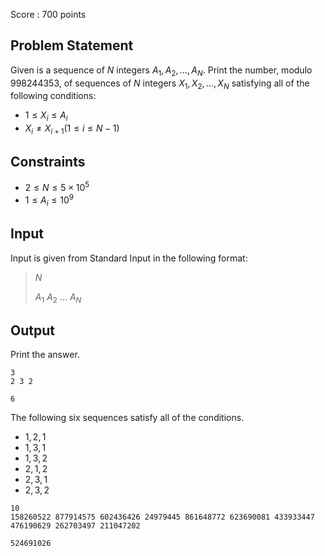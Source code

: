 Score : $700$ points

## Problem Statement

Given is a sequence of $N$ integers $A_1,A_2,\ldots,A_N$. Print the number, modulo $998244353$, of sequences of $N$ integers $X_1,X_2,\ldots,X_N$ satisfying all of the following conditions:

- $1 \leq X_i \leq A_i$
- $X_i \neq X_{i+1} (1 \leq i \leq N-1)$

## Constraints

- $2 \leq N \leq 5 \times 10^5$
- $1 \leq A_i \leq 10^9$

## Input

Input is given from Standard Input in the following format:

> $N$
> 
> $A_1$ $A_2$ $\ldots$ $A_N$

## Output

Print the answer.

```input1
3
2 3 2
```

```output1
6
```

The following six sequences satisfy all of the conditions.

- $1,2,1$
- $1,3,1$
- $1,3,2$
- $2,1,2$
- $2,3,1$
- $2,3,2$

```input2
10
158260522 877914575 602436426 24979445 861648772 623690081 433933447 476190629 262703497 211047202
```

```output2
524691026
```